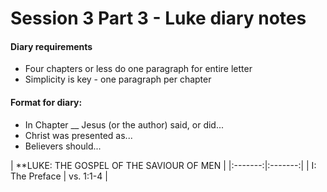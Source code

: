# Session 3 Part 3 - Luke diary notes

#### Diary requirements
- Four chapters or less do one paragraph for entire letter
- Simplicity is key - one paragraph per chapter

#### Format for diary:
- In Chapter __ Jesus (or the author) said, or did...
- Christ was presented as...
- Believers should...

| **LUKE: THE GOSPEL OF THE SAVIOUR OF MEN |
|:-------:|:-------:|
| I: The Preface | vs. 1:1-4 |


